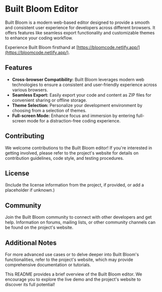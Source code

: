 # Built Bloom Editor

Built Bloom is a modern web-based editor designed to provide a smooth and consistent user experience for developers across different browsers. It offers features like seamless export functionality and customizable themes to enhance your coding workflow.

Experience Built Bloom firsthand at [https://bloomcode.netlify.app/](https://bloomcode.netlify.app/).

## Features

* **Cross-browser Compatibility:** Built Bloom leverages modern web technologies to ensure a consistent and user-friendly experience across various browsers.
* **Seamless Export:** Easily export your code and content as ZIP files for convenient sharing or offline storage.
* **Theme Selection:** Personalize your development environment by choosing from a selection of themes.
* **Full-screen Mode:** Enhance focus and immersion by entering full-screen mode for a distraction-free coding experience.

## Contributing

We welcome contributions to the Built Bloom editor! If you're interested in getting involved, please refer to the project's website for details on contribution guidelines, code style, and testing procedures.

## License

(Include the license information from the project, if provided, or add a placeholder if unknown.)

## Community

Join the Built Bloom community to connect with other developers and get help. Information on forums, mailing lists, or other community channels can be found on the project's website.

## Additional Notes

For more advanced use cases or to delve deeper into Built Bloom's functionalities, refer to the project's website, which may provide comprehensive documentation or tutorials.

This README provides a brief overview of the Built Bloom editor. We encourage you to explore the live demo and the project's website to discover its full potential!
